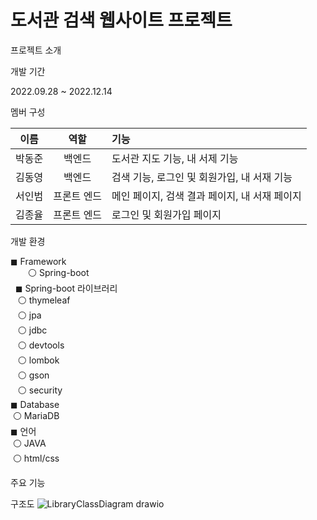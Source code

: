# 도서관 검색 웹사이트 프로젝트

프로젝트 소개



개발 기간

2022.09.28 ~ 2022.12.14

멤버 구성

|이름|역할|기능|
|:---:|:---:|:---|
|박동준|백엔드|도서관 지도 기능, 내 서제 기능|
|김동영|백엔드|검색 기능, 로그인 및 회원가입, 내 서재 기능|
|서인범|프론트 엔드|메인 페이지, 검색 결과 페이지, 내 서재 페이지|
|김종율|프론트 엔드|로그인 및 회원가입 페이지|

개발 환경

◼ Framework<br/>
     ⚪ Spring-boot<br/>
      &nbsp;&nbsp;◼ Spring-boot 라이브러리<br/>
         &nbsp;&nbsp;&nbsp;⚪ thymeleaf<br/>
         &nbsp;&nbsp;&nbsp;⚪ jpa<br/>
         &nbsp;&nbsp;&nbsp;⚪ jdbc<br/>
         &nbsp;&nbsp;&nbsp;⚪ devtools<br/>
         &nbsp;&nbsp;&nbsp;⚪ lombok<br/>
         &nbsp;&nbsp;&nbsp;⚪ gson<br/>
         &nbsp;&nbsp;&nbsp;⚪ security<br/>
◼ Database<br/>
   &nbsp;⚪ MariaDB<br/>
◼ 언어<br/>
   &nbsp;⚪ JAVA<br/>
   &nbsp;⚪ html/css<br/>

주요 기능



구조도
![LibraryClassDiagram drawio](https://user-images.githubusercontent.com/55075836/206845084-2a164f4f-1298-4d99-86e1-796b76836a83.png)
